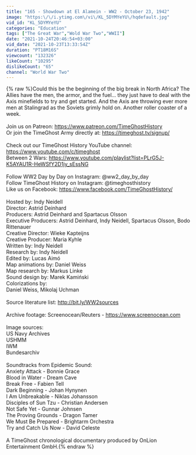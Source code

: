 ```yaml
---
title: "165 - Showdown at El Alamein - WW2 - October 23, 1942"
image: "https:\/\/i.ytimg.com\/vi\/KL_5DYMYeYU\/hqdefault.jpg"
vid_id: "KL_5DYMYeYU"
categories: "Education"
tags: ["The Great War","Wold War Two","WWII"]
date: "2021-10-24T20:46:54+03:00"
vid_date: "2021-10-23T13:33:54Z"
duration: "PT18M16S"
viewcount: "132326"
likeCount: "10295"
dislikeCount: "65"
channel: "World War Two"
---
```

{% raw %}Could this be the beginning of the big break in North Africa? The Allies have the men, the armor, and the fuel... they just have to deal with the Axis minefields to try and get started.  And the Axis are throwing ever more men at Stalingrad as the Soviets grimly hold on. Another roller coaster of a week.<br /><br />Join us on Patreon: <a rel="nofollow" target="blank" href="https://www.patreon.com/TimeGhostHistory">https://www.patreon.com/TimeGhostHistory</a><br />Or join the TimeGhost Army directly at: <a rel="nofollow" target="blank" href="https://timeghost.tv/signup/">https://timeghost.tv/signup/</a><br /><br />Check out our TimeGhost History YouTube channel: <a rel="nofollow" target="blank" href="https://www.youtube.com/c/timeghost">https://www.youtube.com/c/timeghost</a><br />Between 2 Wars: <a rel="nofollow" target="blank" href="https://www.youtube.com/playlist?list=PLrG5J-K5AYAU1R-HeWSfY2D1jy_sEssNG">https://www.youtube.com/playlist?list=PLrG5J-K5AYAU1R-HeWSfY2D1jy_sEssNG</a><br /><br />Follow WW2 Day by Day on Instagram: @ww2_day_by_day<br />Follow TimeGhost History on Instagram: @timeghosthistory <br />Like us on Facebook: <a rel="nofollow" target="blank" href="https://www.facebook.com/TimeGhostHistory/">https://www.facebook.com/TimeGhostHistory/</a><br /><br />Hosted by: Indy Neidell<br />Director: Astrid Deinhard<br />Producers: Astrid Deinhard and Spartacus Olsson<br />Executive Producers: Astrid Deinhard, Indy Neidell, Spartacus Olsson, Bodo Rittenauer<br />Creative Director: Wieke Kapteijns<br />Creative Producer: Maria Kyhle<br />Written by: Indy Neidell<br />Research by: Indy Neidell<br />Edited by: Lucas Aimó<br />Map animations by: Daniel Weiss<br />Map research by: Markus Linke<br />Sound design by: Marek Kamiński<br />Colorizations by: <br />Daniel Weiss, Mikolaj Uchman<br /><br />Source literature list: <a rel="nofollow" target="blank" href="http://bit.ly/WW2sources">http://bit.ly/WW2sources</a><br /><br />Archive footage: Screenocean/Reuters - <a rel="nofollow" target="blank" href="https://www.screenocean.com">https://www.screenocean.com</a><br /><br />Image sources:<br />US Navy Archives<br />USHMM<br />IWM<br />Bundesarchiv<br /><br />Soundtracks from Epidemic Sound:<br />Anxiety Attack - Bonnie Grace<br />Blood in Water - Dream Cave<br />Break Free - Fabien Tell<br />Dark Beginning - Johan Hynynen<br />I Am Unbreakable - Niklas Johansson<br />Disciples of Sun Tzu - Christian Andersen<br />Not Safe Yet - Gunnar Johnsen<br />The Proving Grounds - Dragon Tamer<br />We Must Be Prepared - Brightarm Orchestra<br />Try and Catch Us Now - David Celeste<br /><br />A TimeGhost chronological documentary produced by OnLion Entertainment GmbH.{% endraw %}
